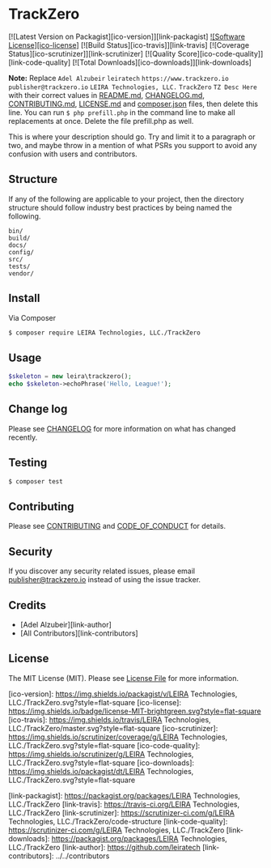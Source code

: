 # TrackZero

[![Latest Version on Packagist][ico-version]][link-packagist]
[![Software License][ico-license]](LICENSE.md)
[![Build Status][ico-travis]][link-travis]
[![Coverage Status][ico-scrutinizer]][link-scrutinizer]
[![Quality Score][ico-code-quality]][link-code-quality]
[![Total Downloads][ico-downloads]][link-downloads]

**Note:** Replace ```Adel Alzubeir``` ```leiratech``` ```https://www.trackzero.io``` ```publisher@trackzero.io``` ```LEIRA Technologies, LLC.``` ```TrackZero``` ```TZ Desc Here``` with their correct values in [README.md](README.md), [CHANGELOG.md](CHANGELOG.md), [CONTRIBUTING.md](CONTRIBUTING.md), [LICENSE.md](LICENSE.md) and [composer.json](composer.json) files, then delete this line. You can run `$ php prefill.php` in the command line to make all replacements at once. Delete the file prefill.php as well.

This is where your description should go. Try and limit it to a paragraph or two, and maybe throw in a mention of what
PSRs you support to avoid any confusion with users and contributors.

## Structure

If any of the following are applicable to your project, then the directory structure should follow industry best practices by being named the following.

```
bin/        
build/
docs/
config/
src/
tests/
vendor/
```


## Install

Via Composer

``` bash
$ composer require LEIRA Technologies, LLC./TrackZero
```

## Usage

``` php
$skeleton = new leira\trackzero();
echo $skeleton->echoPhrase('Hello, League!');
```

## Change log

Please see [CHANGELOG](CHANGELOG.md) for more information on what has changed recently.

## Testing

``` bash
$ composer test
```

## Contributing

Please see [CONTRIBUTING](CONTRIBUTING.md) and [CODE_OF_CONDUCT](CODE_OF_CONDUCT.md) for details.

## Security

If you discover any security related issues, please email publisher@trackzero.io instead of using the issue tracker.

## Credits

- [Adel Alzubeir][link-author]
- [All Contributors][link-contributors]

## License

The MIT License (MIT). Please see [License File](LICENSE.md) for more information.

[ico-version]: https://img.shields.io/packagist/v/LEIRA Technologies, LLC./TrackZero.svg?style=flat-square
[ico-license]: https://img.shields.io/badge/license-MIT-brightgreen.svg?style=flat-square
[ico-travis]: https://img.shields.io/travis/LEIRA Technologies, LLC./TrackZero/master.svg?style=flat-square
[ico-scrutinizer]: https://img.shields.io/scrutinizer/coverage/g/LEIRA Technologies, LLC./TrackZero.svg?style=flat-square
[ico-code-quality]: https://img.shields.io/scrutinizer/g/LEIRA Technologies, LLC./TrackZero.svg?style=flat-square
[ico-downloads]: https://img.shields.io/packagist/dt/LEIRA Technologies, LLC./TrackZero.svg?style=flat-square

[link-packagist]: https://packagist.org/packages/LEIRA Technologies, LLC./TrackZero
[link-travis]: https://travis-ci.org/LEIRA Technologies, LLC./TrackZero
[link-scrutinizer]: https://scrutinizer-ci.com/g/LEIRA Technologies, LLC./TrackZero/code-structure
[link-code-quality]: https://scrutinizer-ci.com/g/LEIRA Technologies, LLC./TrackZero
[link-downloads]: https://packagist.org/packages/LEIRA Technologies, LLC./TrackZero
[link-author]: https://github.com/leiratech
[link-contributors]: ../../contributors
